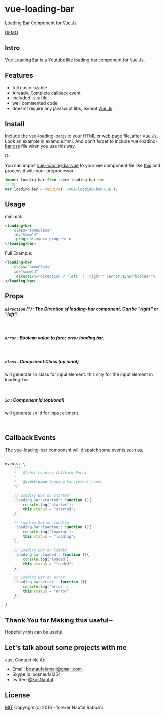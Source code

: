 # vue-loading-bar
Loading Bar Component for [Vue.Js](http://vuejs.org)

[DEMO](https://rawgit.com/BosNaufal/vue-loading-bar/master/index.html)

## Intro
Vue Loading Bar is a Youtube like loading bar component for Vue.Js.


## Features
- full customizable
- Already, Complete callback event
- Included `.vue` file
- well commented code
- doesn't require any javascript libs, except [Vue.Js](http://vuejs.org)

## Install
Include the [vue-loading-bar.js](./vue-loading-bar.js) to your HTML or web page file, after [Vue.Js](http://vuejs.org). Look an example in [example.html](./example.html). And don't forget to include [vue-loading-bar.css](./vue-loading-bar.css) file when you use this way.

Or

You can import [vue-loading-bar.vue](./vue-loading-bar.vue) to your vue component file like [this](./vueku.js) and process it with your preprocessor.


```javascript
import loading-bar from ./vue-loading-bar.vue
// Or
var loading-bar = require('./vue-loading-bar.vue');
```

## Usage
minimal:
```html
<loading-bar
	class="someClass"
	id="SomeId"
	:progress.sync="progress">
</loading-bar>
```
Full Example:
```html
<loading-bar
	class="someClass"
	id="someId"
	:direction="direction ? 'left' : 'right'" :error.sync="boolean">
</loading-bar>
```

## Props

##### `direction` (*) : The Direction of loading-bar component. Can be "right" or "left".

<br/>

##### `error` : Boolean value to force error loading bar.

<br/>

##### `class` : Component Class (optional)
will generate an class for input element. this only for the input element in loading-bar.

<br/>

##### `id` : Component Id (optional)
will generate an Id for input element.

<br/>

## Callback Events
The [vue-loading-bar](https://github.com/BosNaufal/vue-loading-bar) component will dispatch some events such as,
```javascript
...
events: {
	/**
	*	Global Loading Callback Event
	*
	*	@event-name loading-bar:{event-name}
	*/

	// Loading Bar on started
	'loading-bar:started': function (){
		console.log('started');
		this.status = "started";
	},

	// Loading Bar on loading
	'loading-bar:loading': function (){
		console.log('loading');
		this.status = "loading";
	},

	// Loading Bar on loaded
	'loading-bar:loaded': function (){
		console.log('loaded');
		this.status = "loaded";
	},

	// Loading Bar on error
	'loading-bar:error': function (){
		console.log('error');
		this.status = "error";
	},

}
```

## Thank You for Making this useful~
Hopefully this can be useful.

## Let's talk about some projects with me
Just Contact Me At:
- Email: [bosnaufalemail@gmail.com](mailto:bosnaufalemail@gmail.com)
- Skype Id: bosnaufal254
- twitter: [@BosNaufal](https://twitter.com/BosNaufal)

## License
[MIT](http://opensource.org/licenses/MIT)
Copyright (c) 2016 - forever Naufal Rabbani
